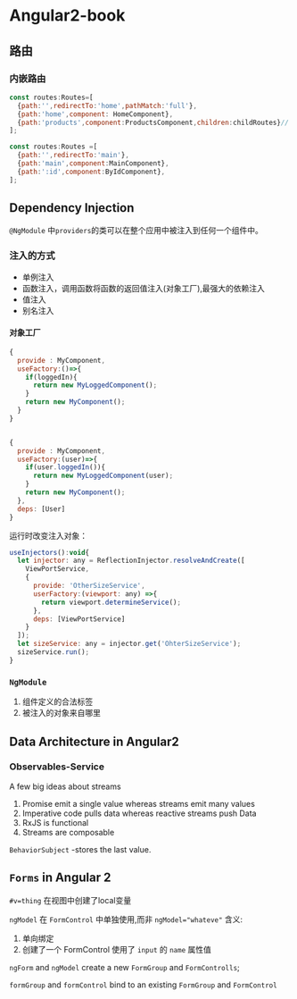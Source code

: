 # Angular2-book

## 路由

### 内嵌路由

``` javaScript
const routes:Routes=[
  {path:'',redirectTo:'home',pathMatch:'full'},
  {path:'home',component: HomeComponent},
  {path:'products',component:ProductsComponent,children:childRoutes}//
];

const routes:Routes =[
  {path:'',redirectTo:'main'},
  {path:'main',component:MainComponent},
  {path:':id',component:ByIdComponent},
];
```



## Dependency Injection

`@NgModule` 中`providers`的类可以在整个应用中被注入到任何一个组件中。

### 注入的方式

- 单例注入
- 函数注入，调用函数将函数的返回值注入(对象工厂),最强大的依赖注入
- 值注入
- 别名注入

#### 对象工厂

```javaScript
{
  provide : MyComponent,
  useFactory:()=>{
    if(loggedIn){
      return new MyLoggedComponent();
    }
    return new MyComponent();
  }
}


{
  provide : MyComponent,
  useFactory:(user)=>{
    if(user.loggedIn()){
      return new MyLoggedComponent(user);
    }
    return new MyComponent();
  },
  deps: [User]
}

```

运行时改变注入对象：
```javaScript
useInjectors():void{
  let injector: any = ReflectionInjector.resolveAndCreate([
    ViewPortService,
    {
      provide: 'OtherSizeService',
      userFactory:(viewport: any) =>{
        return viewport.determineService();
      },
      deps: [ViewPortService]
    }
  ]);
  let sizeService: any = injector.get('OhterSizeService');
  sizeService.run();
}
```

### `NgModule`

1. 组件定义的合法标签
2. 被注入的对象来自哪里

## Data Architecture in Angular2

### Observables-Service

A few big ideas about streams
1. Promise emit a single value whereas streams emit many values
2. Imperative code pulls data whereas reactive streams push Data
3. RxJS is functional
4. Streams are composable


`BehaviorSubject` -stores the last value.

## `Forms` in Angular 2

`#v=thing` 在视图中创建了local变量

`ngModel` 在 `FormControl` 中单独使用,而非 `ngModel="whateve"` 含义:

1. 单向绑定
2. 创建了一个 FormControl 使用了 `input` 的 `name` 属性值

`ngForm` and `ngModel` create a new `FormGroup` and `FormControlls`;

`formGroup` and `formControl` bind to an existing `FormGroup` and `FormControl`

